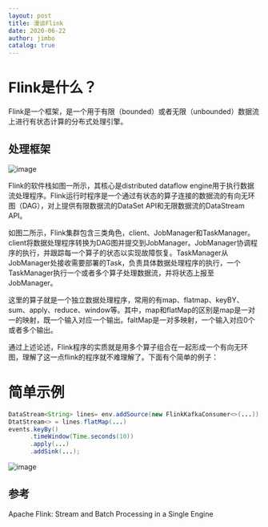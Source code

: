 ```yaml
---
layout: post
title: 漫谈Flink
date: 2020-06-22
author: jimbo
catalog: true
---
```


# Flink是什么？
Flink是一个框架，是一个用于有限（bounded）或者无限（unbounded）数据流上进行有状态计算的分布式处理引擎。

## 处理框架

![image](https://ci.apache.org/projects/flink/flink-docs-release-1.2/fig/processes.svg)

Flink的软件栈如图一所示，其核心是distributed dataflow engine用于执行数据流处理程序。Flink运行时程序是一个通过有状态的算子连接的数据流的有向无环图（DAG），对上提供有限数据流的DataSet API和无限数据流的DataStream API。

如图二所示，Flink集群包含三类角色，client、JobManager和TaskManager。client将数据处理程序转换为DAG图并提交到JobManager。JobManager协调程序的执行，并跟踪每一个算子的状态以实现故障恢复。TaskManager从JobManager处接收需要部署的Task，负责具体数据处理程序的执行，一个TaskManager执行一个或者多个算子处理数据流，并将状态上报至JobManager。

这里的算子就是一个独立数据处理程序，常用的有map、flatmap、keyBY、sum、apply、reduce、window等。其中，map和flatMap的区别是map是一对一的映射，既一个输入对应一个输出。faltMap是一对多映射，一个输入对应0个或者多个输出。

通过上述论述，Flink程序的实质就是用多个算子组合在一起形成一个有向无环图，理解了这一点flink的程序就不难理解了。下面有个简单的例子：

# 简单示例
```java
DataStream<String> lines= env.addSource(new FlinkKafkaConsumer<>(...));
DtatStream<> = lines.flatMap(...)
events.keyBy()
      .timeWindow(Time.seconds(10))
      .apply(...)
      .addSink(...);
```

![image](https://ci.apache.org/projects/flink/flink-docs-release-1.2/fig/program_dataflow.svg)


## 参考
Apache Flink: Stream and Batch Processing in a Single Engine
